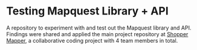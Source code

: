 # Testing Mapquest Library + API
A repository to experiment with and test out the Mapquest library and API. Findings were shared and applied the main project repository at [Shopper Mapper](https://github.com/shopper-mapper-cohort42), a collaborative coding project with 4 team members in total. 
